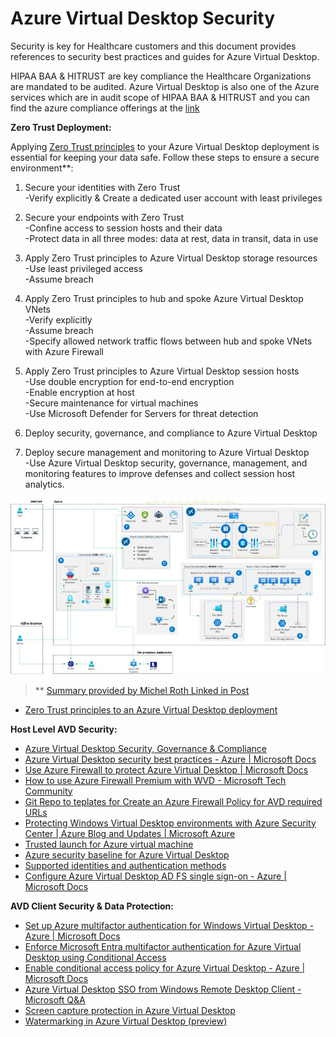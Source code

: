 # Azure Virtual Desktop Security

Security is key for Healthcare customers and this document provides references to security best practices and guides for Azure Virtual Desktop.

HIPAA BAA & HITRUST are key compliance the Healthcare Organizations are mandated to be audited. Azure Virtual Desktop is also one of the Azure services which are in audit scope of HIPAA BAA & HITRUST and you can find the azure compliance offerings at the [link](https://azure.microsoft.com/en-us/resources/microsoft-azure-compliance-offerings)


**Zero Trust Deployment:**

Applying [Zero Trust principles](https://learn.microsoft.com/en-us/security/zero-trust/azure-infrastructure-avd) to your Azure Virtual Desktop deployment is essential for keeping your data safe. Follow these steps to ensure a secure environment**:

 1. Secure your identities with Zero Trust\
 -Verify explicitly & Create a dedicated user account with least privileges

 2. Secure your endpoints with Zero Trust\
 -Confine access to session hosts and their data\
 -Protect data in all three modes: data at rest, data in transit, data in use

 3. Apply Zero Trust principles to Azure Virtual Desktop storage resources\
 -Use least privileged access\
 -Assume breach

 4. Apply Zero Trust principles to hub and spoke Azure Virtual Desktop VNets\
 -Verify explicitly\
 -Assume breach\
 -Specify allowed network traffic flows between hub and spoke VNets with Azure Firewall

 5. Apply Zero Trust principles to Azure Virtual Desktop session hosts\
 -Use double encryption for end-to-end encryption\
 -Enable encryption at host\
 -Secure maintenance for virtual machines\
 -Use Microsoft Defender for Servers for threat detection

 6. Deploy security, governance, and compliance to Azure Virtual Desktop

 7. Deploy secure management and monitoring to Azure Virtual Desktop\
 -Use Azure Virtual Desktop security, governance, management, and monitoring features to improve defenses and collect session host analytics.

![Reference Architecture AVD Diagram](/Diagrams/AVD_Ref_Arc.jpg)

 > ** [Summary provided by Michel Roth Linked in Post](https://www.linkedin.com/posts/michelroth_azurevirtualdesktop-avd-activity-7048964958729949184-QhvL/)

- [Zero Trust principles to an Azure Virtual Desktop deployment](https://learn.microsoft.com/en-us/security/zero-trust/azure-infrastructure-avd)


**Host Level AVD Security:**

- [Azure Virtual Desktop Security, Governance & Compliance](https://learn.microsoft.com/en-us/azure/cloud-adoption-framework/scenarios/wvd/eslz-security-governance-and-compliance)
- [Azure Virtual Desktop security best practices - Azure | Microsoft Docs](https://docs.microsoft.com/en-us/azure/virtual-desktop/security-guide)
- [Use Azure Firewall to protect Azure Virtual Desktop | Microsoft Docs](https://docs.microsoft.com/en-us/azure/firewall/protect-azure-virtual-desktop)
- [How to use Azure Firewall Premium with WVD - Microsoft Tech Community](https://techcommunity.microsoft.com/t5/azure-network-security/how-to-use-azure-firewall-premium-with-wvd/ba-p/2148402)
- [Git Repo to teplates for Create an Azure Firewall Policy for AVD required URLs](https://github.com/Azure/RDS-Templates/tree/master/AzureFirewallPolicyForAVD)
- [Protecting Windows Virtual Desktop environments with Azure Security Center | Azure Blog and Updates | Microsoft Azure](https://azure.microsoft.com/en-us/blog/protecting-windows-virtual-desktop-environments-with-azure-security-center/)
- [Trusted launch for Azure virtual machine](https://docs.microsoft.com/en-us/azure/virtual-machines/trusted-launch)
- [Azure security baseline for Azure Virtual Desktop](https://learn.microsoft.com/en-us/security/benchmark/azure/baselines/azure-virtual-desktop-security-baseline)
- [Supported identities and authentication methods](https://learn.microsoft.com/en-us/azure/virtual-desktop/authentication)
- [Configure Azure Virtual Desktop AD FS single sign-on - Azure | Microsoft Docs](https://docs.microsoft.com/en-us/azure/virtual-desktop/configure-adfs-sso)


**AVD Client Security & Data Protection:**

- [Set up Azure multifactor authentication for Windows Virtual Desktop - Azure | Microsoft Docs](https://docs.microsoft.com/en-us/azure/virtual-desktop/set-up-mfa)
- [Enforce Microsoft Entra multifactor authentication for Azure Virtual Desktop using Conditional Access](https://learn.microsoft.com/en-us/azure/virtual-desktop/set-up-mfa?tabs=avd#create-a-conditional-access-policy)
- [Enable conditional access policy for Azure Virtual Desktop - Azure | Microsoft Docs](https://docs.microsoft.com/en-us/azure/virtual-desktop/set-up-mfa#create-a-conditional-access-policy)
- [Azure Virtual Desktop SSO from Windows Remote Desktop Client - Microsoft Q&A](https://docs.microsoft.com/en-us/answers/questions/488168/azure-virtual-desktop-sso-from-windows-remote-desk.html)
- [Screen capture protection in Azure Virtual Desktop](https://learn.microsoft.com/en-us/azure/virtual-desktop/screen-capture-protection)
- [Watermarking in Azure Virtual Desktop (preview)](https://learn.microsoft.com/en-us/azure/virtual-desktop/watermarking)